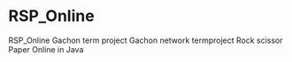 # RSP_Online
RSP_Online Gachon term project
Gachon network termproject Rock scissor Paper Online in Java
